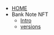 <!-- docs/_sidebar.md -->


- [HOME](./)
- Bank Note NFT
  - [Intro](./bankNote/index)
  - [versions](./bankNote/version)  
<!--
* [Tutorials](./tutorials/index)
  * [Tomcat](./tutorials/tomcat/index)
  * [Cloud](./tutorials/cloud/index)
  * [Java](./tutorials/java/index)

* [About](./about/index)

* [Contact](./contact/index)

-->
